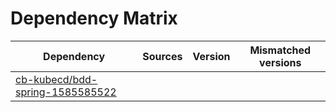 # Dependency Matrix

Dependency | Sources | Version | Mismatched versions
---------- | ------- | ------- | -------------------
[cb-kubecd/bdd-spring-1585585522](https://github.com/cb-kubecd/bdd-spring-1585585522.git) |  | []() | 
